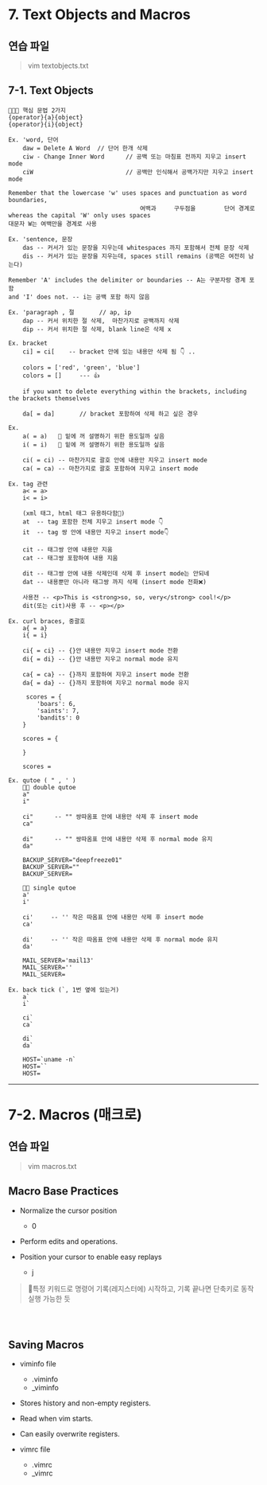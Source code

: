 ﻿# 7. Text Objects and Macros 

## 연습 파일
> vim textobjects.txt

## 7-1. Text Objects 

```
👨‍💻✨ 핵심 문법 2가지
{operator}{a}{object}
{operator}{i}{object}

Ex. 'word, 단어
    daw = Delete A Word  // 단어 한개 삭제
    ciw - Change Inner Word      // 공백 또는 마침표 전까지 지우고 insert mode
    ciW                          // 공백만 인식해서 공백가지만 지우고 insert mode                

Remember that the lowercase 'w' uses spaces and punctuation as word boundaries,
                                     여백과     구두점을        단어 경계로    
whereas the capital 'W' only uses spaces 
대문자 W는 여백만을 경계로 사용          

Ex. 'sentence, 문장
    das -- 커서가 있는 문장을 지우는데 whitespaces 까지 포함해서 전체 문장 삭제
    dis -- 커서가 있는 문장을 지우는데, spaces still remains (공백은 여전히 남는다)

Remember 'A' includes the delimiter or boundaries -- A는 구분자랑 경계 포함
and 'I' does not. -- i는 공백 포함 하지 않음  

Ex. 'paragraph , 절       // ap, ip 
    dap -- 커서 위치한 절 삭제,  마찬가지로 공백까지 삭제 
    dip -- 커서 위치한 절 삭제, blank line은 삭제 x 

Ex. bracket
    ci] = ci[    -- bracket 안에 있는 내용만 삭제 됨 👇 ..

    colors = ['red', 'green', 'blue']
    colors = []     --- 👍

    if you want to delete everything within the brackets, including the brackets themselves

    da[ = da]       // bracket 포함하여 삭제 하고 싶은 경우 

Ex.
    a( = a)   🤔 밑에 꺼 설명하기 위한 용도일까 싶음
    i( = i)   🤔 밑에 꺼 설명하기 위한 용도일까 싶음 
    
    ci( = ci) -- 마찬가지로 괄호 안에 내용만 지우고 insert mode
    ca( = ca) -- 마찬가지로 괄호 포함하여 지우고 insert mode

Ex. tag 관련
    a< = a>
    i< = i>

    (xml 태그, html 태그 유용하다함🤔) 
    at  -- tag 포함한 전체 지우고 insert mode 👇
    it  -- tag 쌍 안에 내용만 지우고 insert mode👇

    cit -- 태그쌍 안에 내용만 지움 
    cat -- 태그쌍 포함하여 내용 지움  

    dit -- 태그쌍 안에 내용 삭제인데 삭제 후 insert mode는 안되네
    dat -- 내용뿐만 아니라 태그쌍 까지 삭제 (insert mode 전화❌)

    사용전 -- <p>This is <strong>so, so, very</strong> cool!</p>
    dit(또는 cit)사용 후 -- <p></p>

Ex. curl braces, 중괄호
    a{ = a}
    i{ = i}

    ci{ = ci} -- {}안 내용만 지우고 insert mode 전환
    di{ = di} -- {}안 내용만 지우고 normal mode 유지 

    ca{ = ca} -- {}까지 포함하여 지우고 insert mode 전환 
    da{ = da} -- {}까지 포함하여 지우고 normal mode 유지 

     scores = {
        'boars': 6,
        'saints': 7,
        'bandits': 0
    }

    scores = {
      
    }

    scores =

Ex. qutoe ( " , ' )
    👨‍💻 double qutoe
    a" 
    i"

    ci"      -- "" 쌍따옴표 안에 내용만 삭제 후 insert mode 
    ca"

    di"      -- "" 쌍따옴표 안에 내용만 삭제 후 normal mode 유지
    da"

    BACKUP_SERVER="deepfreeze01"
    BACKUP_SERVER=""
    BACKUP_SERVER=

    👨‍💻 single qutoe
    a'
    i'

    ci'     -- '' 작은 따옴표 안에 내용만 삭제 후 insert mode 
    ca'

    di'     -- '' 작은 따옴표 안에 내용만 삭제 후 normal mode 유지
    da'

    MAIL_SERVER='mail13'
    MAIL_SERVER=''
    MAIL_SERVER=

Ex. back tick (`, 1번 옆에 있는거)
    a`
    i`
    
    ci`
    ca`

    di`
    da`

    HOST=`uname -n`
    HOST=``
    HOST=

```


---


# 7-2. Macros (매크로)

## 연습 파일 
> vim macros.txt 

## Macro Base Practices 
- Normalize the cursor position 
  - 0 

- Perform edits and operations.

- Position your cursor to enable easy replays
  - j

> 🤔특정 키워드로 명령어 기록(레지스터에) 시작하고, 기록 끝나면 단축키로 동작 실행 가능한 듯

```



```

## Saving Macros 
- viminfo file 
  - .viminfo 
  - _viminfo 

- Stores history and non-empty registers.
- Read when vim starts.
- Can easily overwrite registers.

- vimrc file 
  - .vimrc
  - _vimrc